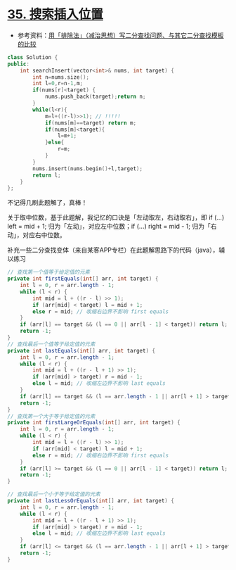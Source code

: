 # [35. 搜索插入位置](https://leetcode-cn.com/problems/search-insert-position/)

+ 参考资料：[用「排除法」（减治思想）写二分查找问题、与其它二分查找模板的比较](https://leetcode-cn.com/problems/search-insert-position/solution/te-bie-hao-yong-de-er-fen-cha-fa-fa-mo-ban-python-/)

```cpp
class Solution {
public:
    int searchInsert(vector<int>& nums, int target) {
        int n=nums.size();
        int l=0,r=n-1,m;
        if(nums[r]<target) {
            nums.push_back(target);return n;
        }
        while(l<r){
            m=l+((r-l)>>1); // !!!!!
            if(nums[m]==target) return m;
            if(nums[m]<target){
                l=m+1;
            }else{
                r=m;
            }
        }
        nums.insert(nums.begin()+l,target);
        return l;
    }
};
```

不记得几刷此题解了，真棒！

关于取中位数，基于此题解，我记忆的口诀是「左动取左，右动取右」，即 if (...) left = mid + 1; 归为「左动」，对应左中位数；if (...) right = mid - 1; 归为「右动」，对应右中位数。

补充一些二分查找变体（来自某客APP专栏）在此题解思路下的代码（java），辅以练习

```java
// 查找第一个值等于给定值的元素
private int firstEquals(int[] arr, int target) {
    int l = 0, r = arr.length - 1;
    while (l < r) {
        int mid = l + ((r - l) >> 1);
        if (arr[mid] < target) l = mid + 1;
        else r = mid; // 收缩右边界不影响 first equals
    }
    if (arr[l] == target && (l == 0 || arr[l - 1] < target)) return l;
    return -1;
}
// 查找最后一个值等于给定值的元素
private int lastEquals(int[] arr, int target) {
    int l = 0, r = arr.length - 1;
    while (l < r) {
        int mid = l + ((r - l + 1) >> 1);
        if (arr[mid] > target) r = mid - 1;
        else l = mid; // 收缩左边界不影响 last equals
    }
    if (arr[l] == target && (l == arr.length - 1 || arr[l + 1] > target)) return l;
    return -1;
}
// 查找第一个大于等于给定值的元素
private int firstLargeOrEquals(int[] arr, int target) {
    int l = 0, r = arr.length - 1;
    while (l < r) {
        int mid = l + ((r - l) >> 1);
        if (arr[mid] < target) l = mid + 1;
        else r = mid; // 收缩右边界不影响 first equals
    }
    if (arr[l] >= target && (l == 0 || arr[l - 1] < target)) return l; // >=
    return -1;
}

// 查找最后一个小于等于给定值的元素
private int lastLessOrEquals(int[] arr, int target) {
    int l = 0, r = arr.length - 1;
    while (l < r) {
        int mid = l + ((r - l + 1) >> 1);
        if (arr[mid] > target) r = mid - 1;
        else l = mid; // 收缩左边界不影响 last equals
    }
    if (arr[l] <= target && (l == arr.length - 1 || arr[l + 1] > target)) return l; // <=
    return -1;
}
```
